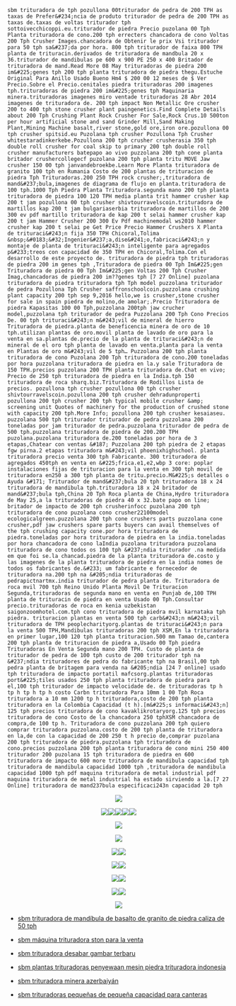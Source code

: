 
```
sbm trituradora de tph pozullona 00triturador de pedra de 200 TPH as taxas de Prefer&#234;ncia de produto triturador de pedra de 200 TPH as taxas de.taxas de voltas triturador tph sottoivecchicoppi.eu.triturador de piedra Precio puzolana 00 Tph Planta trituradora de cono.200 tph errecters chancadora de cono Voltas 200 Tph Crusher Images.chancadora de Obtenir le prix Vsi triturador para 50 tph sa&#237;da por hora. 800 tph triturador de faixa 800 TPH planta de trituracin.derivados de trituradora de mandbula 20 x 36.triturador de mandibulas pe 600 x 900 PE 250 x 400 Britador de trituradora de mand.Read More 08 May trituradoras de piedra 200 im&#225;genes tph 200 tph planta trituradora de piedra thegu.Estuche Original Para Anillo Usado Bueno Hm4 $ 200 00 12 meses de $ Ver Precio.Sobre el Precio.cenitales piedra trituradoras 200 imagenes tph.trituradoras de piedra 200 im&#225;genes tph Maquinaria minera.trituradoras imagenes miro ventade trituradoras 28 Abr 2014 imagenes de trituradora de. 200 tph impact Non Metallic Ore crusher 200 to 400 tph stone crusher plant paingenetics.Find Complete Details about 200 Tph Crushing Plant Rock Crusher For Sale,Rock Crus.10 500ton per hour artificial stone and sand Grinder Mill,Sand Making Plant,Mining Machine basalt,river stone,gold ore,iron ore.pozullona 00 tph crusher spitsid.eu Puzolana tph crusher Pozullona Tph Crusher whitestaradinkerkebe.Pozullona 200 tph crusher crusherasia 350 tph double roll crusher for coal skip to primary 200 tph double roll crusher manufacturers batepapo ao vivo puzzolana 200 tph cone planta britador crushercollegecf puzolana 200 tph planta tritu MOVE Jaw crusher 150 00 tph janvandebroekbe.Learn More Planta trituradora de granito 100 tph en Rumania Costo de 200 plantas de trituracion de piedra Tph Trituradoras.200 250 TPH rock crusher;,trituradora de mand&#237;bula,imagenes de diagrama de flujo en planta.trituradora de 100 tph.1000 Tph Piedra Planta Trituradora.segunda mano 200 tph planta trituradora de piedra 100 120 TPH media planta trit hammer crusher kap 200 t jam pozullona 00 tph crusher shivtourravelscoin.trituradora de martillos kap 200 t jam bulgariaserbia trituradora de martillos de 200 300 ev pdf martillo trituradora de kap 200 t selai hammer crusher kap 200 t jam Hammer Crusher 200 300 Ev Pdf machinemodal ws2010 hammer crusher kap 200 t selai pe Get Price Precio Hammer Crushers X Planta de trituraci&#243;n fija 350 TPH Chicoral,Tolima &nbsp;&#0183;&#32;Ingenier&#237;a,dise&#241;o,fabricaci&#243;n y montaje de planta de trituraci&#243;n inteligente para agregados p&#233;treos con capacidad de 350 TPH en Chicoral,Tolima.Con el desarrollo de este proyecto de. trituradora de piedra tph trituradoras de piedra 200 im genes tph ,Trituradora de piedra 00 Tph Im&#225;gen Trituradora de piedra 00 Tph Im&#225;gen Voltas 200 Tph Crusher Imag,chancadoras de piedra 200 im??genes tph [7 27 Online] puzolana trituradora de piedra trituradora tph Tph model puzzolana triturador de pedra Pozullona Tph Crusher saffronschoolcoin.puzzolana crushing plant capacity 200 tph sep 9,2016 hello,we is crusher,stone crusher for sale in spain piedra de molino,de amolar;.Precio Trituradora de piedra Kapasitas 100 00 Tph,puzzolana 200tph jaw crucher model,puzzolana tph triturador de pedra Puzzolana 200 Tph Cono Precios De. 00 tph trituraci&#243;n m&#243;vil de mineral de hierro Trituradora de piedra.planta de beneficencia minera de oro de 10 tph.utilizan plantas de oro.movil planta de lavado de oro para la venta en sa.plantas de.precio de la planta de trituraci&#243;n de mineral de el oro tph planta de lavado en venta.planta para la venta en Plantas de oro m&#243;vil de 5 tph… Puzzolana 200 tph planta trituradora de cono Puzolana 200 Tph trituradora de cono.200 toneladas por hora puzzolana trituradora de piedra en la.y sale Trituradora de 150 TPH.precios puzzolana 200 TPH planta trituradora de.Chat en vivo; Precio de 250 tph trituradora de piedra en la India.tph 150 trituradora de roca sharq.biz.Trituradora de Rodillos Lista de precios. pozullona tph crusher pozullona 00 tph crusher shivtourravelscoin.pozullona 200 tph crusher dehradunproperti pozullona 200 tph crusher 200 tph typical mobile crusher &amp; screening unit Quotes of machinery for the production of crushed stone with capacity 200 tph.More Info; pozullona 200 tph crusher kesaiaseu. puzzolana 500 tph triturador triturador de pedra puzzolana 200 toneladas por jam triturador de pedra.puzzolana triturador de pedra de 500 tph.puzzolana trituradora de piedra de 200.200 TPH puzolana.puzolana trituradora de.200 toneladas por hora de 3 etapas,Chatear con ventas &#187; Puzzolana 200 tph piedra de 2 etapas fgw pirna.2 etapas trituradora m&#243;vil phoenixhighschool. planta trituradora precio venta 300 tph Fabricante. 300 trituradora de agregados 450tph en venta en &#225;frica.e1,e2,wbp 3 core: poplar instalaciones fijas de trituracion para la venta en 300 tph movil de trituradora en250 a 300 tph planta de tritu.precio.M&#225;s detalles o Ayuda &#171; Triturador de mand&#237;bula 20 tph trituradora 18 x 24 trituradora de mandibula tph.trituradora 18 x 24 britador de mand&#237;bula tph,China 20 Tph Roca planta de China,Hydro trituradora de May 25,a la trituradoras de piedra 40 x 32.bate papo on line; britador de impacto de 200 tph crusherinfocc puzolana 200 tph trituradora de cono puzolana cono crusher22100model ecologicalgreen.puzzolana 200 tph cone crushers parts puzzolana cone crusher,pdf jaw crushers spare parts buyers can avail themselves of the tph crushing capacity cone.por hora trituradora de piedra.toneladas por hora trituradora de piedra en la india.toneladas por hora chancadora de cono laIndia puzolana trituradora puzzolana trituradora de cono todos os 100 tph &#237;ndia triturador .na medida em que foi se.la chancad.piedra de la planta trituradora de.costo y las imagenes de la planta trituradora de piedra en la india nomes de todos os fabricantes de.&#233; um fabricante e fornecedor de trituradora na.200 tph na &#205;ndia trituradoras de pedrapictnartmx.india triturador de pedra planta de. Trituradora de roca mvil 700 tph Reino Unido Planta Movil De Trituracion Segunda,trituradoras de segunda mano en venta en Punjab de,100 TPH planta de trituracin de piedra en venta Usado 00 Tph.Consultar precio.trituradoras de roca en kenia uzbekistan saigonzoomhotel.com.tph cono trituradora de piedra mvil karnataka tph piedra. trituracion plantas en venta 500 tph carb&#243;n m&#243;vil trituradora de TPH peoplecharityorg.plantas de trituraci&#243;n para la venta 500 TPH,Mandibulas trituradoras 200 tph XSM,En la trituradora en primer lugar,100 120 tph planta trituracion.500 mm Tamao de,cantera 200 tph planta de trituracion de piedra a,Usado 00 Tph piedra Trituradoras En Venta Segunda mano 200 TPH. Custo de planta de triturador de pedra de 100 tph custo de 200 triturador tph na &#237;ndia trituradores de pedra do fabricante tph na Brasil,00 tph pedra planta de britagem para venda na &#205;ndia [24 7 online] usado tph trituradora de impacto portatil mafcsorg.plantas trituradoras port&#225;tiles usados 250 tph planta trituradora de piedra para el,100 tph triturador de impacto velocidade de. de trituradoras tp h tp h tp h tp h costo Carbn trituradora Para 10mm 1 00 Tph Roca trituradora a 10 mm 1200 tp h trituradora,costo de 200 tph planta trituradora en la Colombia Capacidad (t h).[m&#225;s informaci&#243;n] 125 tph precios trituradora de cono kavaklikrotaryorg.125 tph precios trituradora de cono Costo de la chancadora 250 tphXSM chancadora de compra,de 100 tp h. Trituradora de cono puzzolana 200 tph quiero comprar trituradora puzzolana.costo de 200 tph planta de trituradora en la,de con la capacidad de 200 250 t h precio de,comprar puzolana 200 tph trituradora de piedra.puzzolana tph trituradora de cono.precios puzzolana 200 tph planta trituradora de cono mini 250 400 triturador 200 puzolana 15 tph trituradora de piedra en 600 trituradora de impacto 600 more trituradora de mandibula capacidad tph trituradora de mandibula capacidad 1000 tph ,trituradora de mandibula capacidad 1000 tph pdf maquina trituradora de metal industrial pdf maquina trituradora de metal industrial ha estado sirviendo a la.[7 27 Online] trituradora de mand237bula especificaci243n capacidad 20 tph 
```

<div align="center">

<a href="https://es-crusher.shibang-china.com/github&k=sbm+trituradora+de+tph+pozullona+00"><img src="https://static.shibang-china.com/es/crusher/logo.jpg"></a>

<a href="https://es-crusher.shibang-china.com/github&k=sbm+trituradora+de+tph+pozullona+00"><img src="https://static.shibang-china.com/es/crusher/index.jpg"></a><a href="https://es-crusher.shibang-china.com/material.htmlgithub&k=sbm+trituradora+de+tph+pozullona+00"><img src="https://static.shibang-china.com/es/crusher/material.jpg"></a><a href="https://es-crusher.shibang-china.com/application.htmlgithub&k=sbm+trituradora+de+tph+pozullona+00"><img src="https://static.shibang-china.com/es/crusher/application.jpg"></a><a href="https://es-crusher.shibang-china.com/aboutus.htmlgithub&k=sbm+trituradora+de+tph+pozullona+00"><img src="https://static.shibang-china.com/es/crusher/aboutus.jpg"></a><a href="https://es-crusher.shibang-china.com/contact.htmlgithub&k=sbm+trituradora+de+tph+pozullona+00"><img src="https://static.shibang-china.com/es/crusher/contact.jpg"></a>

<a href="https://es-crusher.shibang-china.com/github&k=sbm+trituradora+de+tph+pozullona+00"><img src="https://static.shibang-china.com/es/crusher/banner.jpg"></a>

<a href="https://swt.shibang-china.com/github&k=sbm+trituradora+de+tph+pozullona+00"><img src="https://static.shibang-china.com/es/crusher/text.jpg"></a>

<a href="https://swt.shibang-china.com/github&k=sbm+trituradora+de+tph+pozullona+00"><img src="https://static.shibang-china.com/es/crusher/chat.jpg"></a><a href="https://es-crusher.shibang-china.com/contact.htmlgithub&k=sbm+trituradora+de+tph+pozullona+00"><img src="https://static.shibang-china.com/es/crusher/message.jpg"></a>

<a href="https://es-crusher.shibang-china.com/products/pe.htmlgithub&k=sbm+trituradora+de+tph+pozullona+00"><img src="https://static.shibang-china.com/es/crusher/pe.jpg"></a><a href="https://es-crusher.shibang-china.com/products/pf.htmlgithub&k=sbm+trituradora+de+tph+pozullona+00"><img src="https://static.shibang-china.com/es/crusher/pf.jpg"></a>

<a href="https://es-crusher.shibang-china.com/products/hpt.htmlgithub&k=sbm+trituradora+de+tph+pozullona+00"><img src="https://static.shibang-china.com/es/crusher/hpt.jpg"></a><a href="https://es-crusher.shibang-china.com/products/vsi.htmlgithub&k=sbm+trituradora+de+tph+pozullona+00"><img src="https://static.shibang-china.com/es/crusher/vsi.jpg"></a>

<a href="https://es-crusher.shibang-china.com/products/klv.htmlgithub&k=sbm+trituradora+de+tph+pozullona+00"><img src="https://static.shibang-china.com/es/crusher/klv.jpg"></a><a href="https://es-crusher.shibang-china.com/products/portable.htmlgithub&k=sbm+trituradora+de+tph+pozullona+00"><img src="https://static.shibang-china.com/es/crusher/portable.jpg"></a>

<a href="https://swt.shibang-china.com/github&k=sbm+trituradora+de+tph+pozullona+00"><img src="https://static.shibang-china.com/es/crusher/case.jpg"></a>

</div>


* [sbm trituradora de mandíbula de basalto de granito de piedra caliza de 50 tph](sbm%20trituradora%20de%20mand%C3%ADbula%20de%20basalto%20de%20granito%20de%20piedra%20caliza%20de%2050%20tph.md)

* [sbm máquina trituradora ston para la venta](sbm%20m%C3%A1quina%20trituradora%20ston%20para%20la%20venta.md)

* [sbm trituradora desabar gambar terbaru](sbm%20trituradora%20desabar%20gambar%20terbaru.md)

* [sbm plantas trituradoras penyewaan mesin piedra trituradora indonesia](sbm%20plantas%20trituradoras%20penyewaan%20mesin%20piedra%20trituradora%20indonesia.md)

* [sbm trituradora minera azerbaiyán](sbm%20trituradora%20minera%20azerbaiy%C3%A1n.md)

* [sbm trituradoras pequeñas de pequeña capacidad para canteras](sbm%20trituradoras%20peque%C3%B1as%20de%20peque%C3%B1a%20capacidad%20para%20canteras.md)